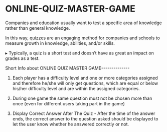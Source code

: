 # ONLINE-QUIZ-MASTER-GAME

Companies and education usually want to test a specific area of knowledge rather than general knowledge. 

In this way, quizzes are an engaging method for companies and schools to measure growth in knowledge, abilities, and/or skills.

▸ Typically, a quiz is a short test and doesn’t have as great an impact on grades as a test. 


Short Info about ONLINE QUIZ MASTER  GAME--------------

1. Each player has a difficulty level and one or more categories assigned and therefore he/she will only get questions, which are equal or below his/her difficulty level and are      within the assigned categories.

2. During one game the same question must not be chosen more than once (even for different users taking part in the game)

3. Display Correct Answer After The Quiz - After the time of the answer ends, the correct answer to the question asked should be displayed to let the user know whether he answered    correctly or not.
